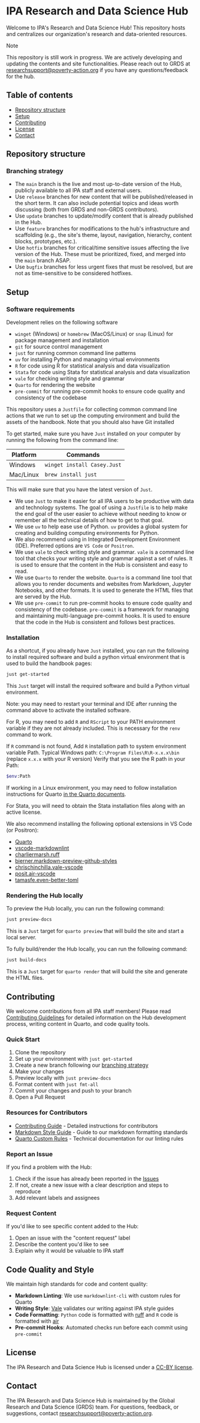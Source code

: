 # IPA Research and Data Science Hub

Welcome to IPA's Research and Data Science Hub! This repository hosts and centralizes our organization's research and data-oriented resources.

> [!NOTE]
> This repository is still work in progress. We are actively developing and updating the contents and site functionalities. Please reach out to GRDS at [researchsupport@poverty-action.org](researchsupport@poverty-action.org) if you have any questions/feedback for the hub.

## Table of contents

* [Repository structure](#repository-structure)
* [Setup](#setup)
* [Contributing](#contributing)
* [License](#license)
* [Contact](#contact)

## Repository structure

### Branching strategy

* The `main` branch is the live and most up-to-date version of the Hub, publicly available to all IPA staff and external users.
* Use `release` branches for new content that will be published/released in the short term. It can also include potential topics and ideas worth discussing (both from GRDS and non-GRDS contributors).
* Use `update` branches to update/modify content that is already published in the Hub.
* Use `feature` branches for modifications to the hub's infrastructure and scaffolding (e.g., the site's theme, layout, navigation, hierarchy, content blocks, prototypes, etc.).
* Use `hotfix` branches for critical/time sensitive issues affecting the live version of the Hub. These must be prioritized, fixed, and merged into the `main` branch ASAP.
* Use `bugfix` branches for less urgent fixes that must be resolved, but are not as time-sensitive to be considered hotfixes.

## Setup

### Software requirements

Development relies on the following software

* `winget` (Windows) or `homebrew` (MacOS/Linux) or `snap` (Linux) for package management and installation
* `git` for source control management
* `just` for running common command line patterns
* `uv` for installing Python and managing virtual environments
* `R` for code using R for statistical analysis and data visualization
* `Stata` for code using Stata for statistical analysis and data visualization
* `vale` for checking writing style and grammar
* `Quarto` for rendering the website
* `pre-commit` for running pre-commit hooks to ensure code quality and consistency of the codebase

This repository uses a `Justfile` for collecting common command line actions that we run
to set up the computing environment and build the assets of the handbook. Note that you
should also have Git installed

To get started, make sure you have `Just` installed on your computer by running the
following from the command line:

| Platform  | Commands                                                                                  |
| --------- | ----------------------------------------------------------------------------------------- |
| Windows   | `winget install Casey.Just` |
| Mac/Linux | `brew install just`                                                |

This will make sure that you have the latest version of `Just`.

* We use `Just` to make it easier for all IPA users to be productive with data
  and technology systems. The goal of using a `Justfile` is to help make the end goal of
  the user easier to achieve without needing to know or remember all the technical
  details of how to get to that goal.
* We use `uv` to help ease use of Python. `uv` provides a global system for creating and
  building computing environments for Python.
* We also recommend using in Integrated Development Environment (IDE).
  Preferred options are `VS Code` or `Positron`.
* We use `vale` to check writing style and grammar. `vale` is a command line tool that
  checks your writing style and grammar against a set of rules. It is used to ensure that
  the content in the Hub is consistent and easy to read.
* We use `Quarto` to render the website. `Quarto` is a command line tool that allows you
  to render documents and websites from Markdown, Jupyter Notebooks, and other formats.
  It is used to generate the HTML files that are served by the Hub.
* We use `pre-commit` to run pre-commit hooks to ensure code quality and consistency of
  the codebase. `pre-commit` is a framework for managing and maintaining multi-language
  pre-commit hooks. It is used to ensure that the code in the Hub is consistent and
  follows best practices.

### Installation

As a shortcut, if you already have `Just` installed, you can run the following to
install required software and build a python virtual environment that is used to build
the handbook pages:

```bash
just get-started
```

This `Just` target will install the required software and build a Python virtual environment.

Note: you may need to restart your terminal and IDE after running the command above to activate
the installed software.

For R, you may need to add `R` and `RScript` to your PATH environment variable if they are not already included.
This is necessary for the `renv` command to work.

If `R` command is not found, Add `R` installation path to system environment variable Path.
Typical Windows path: `C:\Program Files\R\R-x.x.x\bin` (replace `x.x.x` with your R version)
Verify that you see the R path in your Path:

```bash
$env:Path
```

If working in a Linux environment, you may need to follow installation instructions for Quarto
[in the Quarto documents](https://quarto.org/docs/get-started/).

For Stata, you will need to obtain the Stata installation files along with an active license.

We also recommend installing the following optional extensions in VS Code (or Positron):

* [Quarto](https://marketplace.visualstudio.com/items?itemName=quarto.quarto)
* [vscode-markdownlint](https://marketplace.visualstudio.com/items?itemName=davidanson.vscode-markdownlint)
* [charliermarsh.ruff](https://marketplace.visualstudio.com/items?itemName=charliermarsh.ruff)
* [bierner.markdown-preview-github-styles](https://marketplace.visualstudio.com/items?itemName=bierner.markdown-preview-github-styles)
* [chrischinchilla.vale-vscode](https://marketplace.visualstudio.com/items?itemName=chrischinchilla.vale-vscode)
* [posit.air-vscode](https://marketplace.visualstudio.com/items?itemName=posit.air-vscode)
* [tamasfe.even-better-toml](https://marketplace.visualstudio.com/items?itemName=tamasfe.even-better-toml)

### Rendering the Hub locally

To preview the Hub locally, you can run the following command:

```bash
just preview-docs
```

This is a `Just` target for `quarto preview` that will build the site and start a local server.

To fully build/render the Hub locally, you can run the following command:

```bash
just build-docs
```

This is a `Just` target for `quarto render` that will build the site and generate the HTML files.

## Contributing

We welcome contributions from all IPA staff members! Please read [Contributing Guidelines](CONTRIBUTING.md) for detailed information on the Hub development process, writing content in Quarto, and code quality tools.

### Quick Start

1. Clone the repository
2. Set up your environment with `just get-started`
3. Create a new branch following our [branching strategy](#branching-strategy)
4. Make your changes
5. Preview locally with `just preview-docs`
6. Format content with `just fmt-all`
7. Commit your changes and push to your branch
8. Open a Pull Request

### Resources for Contributors

* [Contributing Guide](CONTRIBUTING.md) - Detailed instructions for contributors
* [Markdown Style Guide](docs/MARKDOWN_STYLE.md) - Guide to our markdown formatting standards
* [Quarto Custom Rules](docs/QUARTO_CUSTOM_RULES.md) - Technical documentation for our linting rules

### Report an Issue

If you find a problem with the Hub:

1. Check if the issue has already been reported in the [Issues](https://github.com/PovertyAction/ipa-research-data-science-hub/issues)
2. If not, create a new issue with a clear description and steps to reproduce
3. Add relevant labels and assignees

### Request Content

If you'd like to see specific content added to the Hub:

1. Open an issue with the "content request" label
2. Describe the content you'd like to see
3. Explain why it would be valuable to IPA staff

## Code Quality and Style

We maintain high standards for code and content quality:

* **Markdown Linting**: We use `markdownlint-cli` with custom rules for Quarto
* **Writing Style**: [Vale](https://vale.sh/) validates our writing against IPA style guides
* **Code Formatting**: `Python` code is formatted with [ruff](https://docs.astral.sh/ruff/) and `R` code is formatted with [air](https://posit-dev.github.io/air/)
* **Pre-commit Hooks**: Automated checks run before each commit using `pre-commit`

## License

The IPA Research and Data Science Hub is licensed under a [CC-BY license](./LICENSE.txt).

## Contact

The IPA Research and Data Science Hub is maintained by the Global Research and Data Science (GRDS) team. For questions, feedback, or suggestions, contact [researchsupport@poverty-action.org](researchsupport@poverty-action.org).

